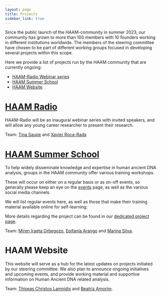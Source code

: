 ```yaml
---
layout: page
title: Projects
sidebar_link: true
---
```


Since the public launch of the HAAM-community in summer 2023, our community has grown to more than 100 members with 10 founders working in different institutions worldwide. The members of the steering committee have chosen to be part of different working groups focused in developing several projects within this scope.

Here we provide a list of projects run by the HAAM community that are currently ongoing:

<!-- TOC -->

- [HAAM-Radio Webinar series](/projects/haam_radio)
- [HAAM Summer School](/projects/haam_summer_school)
- [HAAM Website](#haam-website)

<!-- /TOC -->
<!-- /TOC -->

# [HAAM Radio](/projects/haam_radio)

HAAM-Radio will be an inaugural webinar series with invited speakers, and will allow any young career researcher to present their research.

Team: [Tina Saupe](mailto:tina.saupe@ebc.uu.se) and [Xavier Roca-Rada](mailto:xavier_roca_rada@brown.edu)


# [HAAM Summer School](/projects/haam_summer_school)

To help widely disseminate knowledge and expertise in human ancient DNA analysis, groups in the HAAM community offer various training workshops.

These will occur on either on a regular basis or as on-off events, so generally please keep an eye on the [events](/category/events/) page, as well as the various social media channels.

We will list regular events here, as well as those that make their training material available online for self-learning:

More details regarding the project can be found in our [dedicated project page](/projects/haam_summer_school).

<!--
Website: https://haam-community.github.io/haam-summer-school
Supported by: 
-->

Team: [Miren Iraeta Orbegozo](mailto:iraeta.miren@gmail.com), [Epifanía Arango](mailto:epifaniarango@gmail.com) and [Marina Silva](mailto:marina.silva@crick.ac.uk).


# HAAM Website

This website will serve as a hub for the latest updates on projects initiated by our steering committee. We also plan to announce ongoing initiatives and upcoming events, and provide working material and supportive information on Human Ancient DNA related analysis.

Team: [Thiseas Christos Lamnidis](mailto:thiseas_christos_lamnidis@eva.mpg.de) and [Beatriz Amorim](mailto:amorimsba@gmail.com).